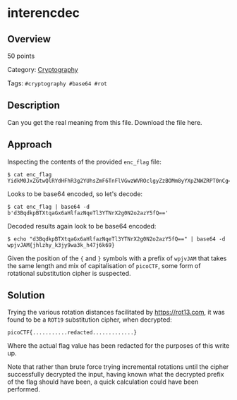 # interencdec #
 
## Overview ##

50 points

Category: [Cryptography](../)

Tags: `#cryptography #base64 #rot`

## Description ##

Can you get the real meaning from this file.
Download the file here.

## Approach ##

Inspecting the contents of the provided `enc_flag` file:

    $ cat enc_flag 
    YidkM0JxZGtwQlRYdHFhR3g2YUhsZmF6TnFlVGwzWVROclgyZzBOMm8yYXpZNWZRPT0nCg==

Looks to be base64 encoded, so let's decode:

    $ cat enc_flag | base64 -d
    b'd3BqdkpBTXtqaGx6aHlfazNqeTl3YTNrX2g0N2o2azY5fQ=='

Decoded results again look to be base64 encoded:

    $ echo "d3BqdkpBTXtqaGx6aHlfazNqeTl3YTNrX2g0N2o2azY5fQ==" | base64 -d
    wpjvJAM{jhlzhy_k3jy9wa3k_h47j6k69}

Given the position of the `{` and `}` symbols with a prefix of `wpjvJAM` that takes the same length and mix of capitalisation of `picoCTF`, some form of rotational substitution cipher is suspected.

## Solution ##

Trying the various rotation distances facilitated by https://rot13.com, it was found to be a `ROT19` substitution cipher, when decrypted:

    picoCTF{...........redacted.............}

Where the actual flag value has been redacted for the purposes of this write up.

Note that rather than brute force trying incremental rotations until the cipher successfully decrypted the input, having known what the decrypted prefix of the flag should have been, a quick calculation could have been performed.
